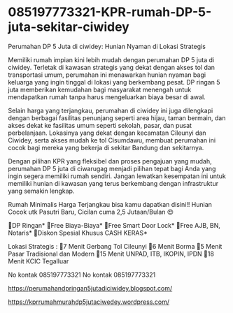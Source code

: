 # 085197773321-KPR-rumah-DP-5-juta-sekitar-ciwidey
Perumahan DP 5 Juta di ciwidey: Hunian Nyaman di Lokasi Strategis

Memiliki rumah impian kini lebih mudah dengan perumahan DP 5 juta di ciwidey. Terletak di kawasan strategis yang dekat dengan akses tol dan transportasi umum, perumahan ini menawarkan hunian nyaman bagi keluarga yang ingin tinggal di lokasi yang berkembang pesat. DP ringan 5 juta memberikan kemudahan bagi masyarakat menengah untuk mendapatkan rumah tanpa harus mengeluarkan biaya besar di awal.

Selain harga yang terjangkau, perumahan di ciwidey ini juga dilengkapi dengan berbagai fasilitas penunjang seperti area hijau, taman bermain, dan akses dekat ke fasilitas umum seperti sekolah, pasar, dan pusat perbelanjaan. Lokasinya yang dekat dengan kecamatan Cileunyi dan Ciwidey, serta akses mudah ke tol Cisumdawu, membuat perumahan ini cocok bagi mereka yang bekerja di sekitar Bandung dan sekitarnya.

Dengan pilihan KPR yang fleksibel dan proses pengajuan yang mudah, perumahan DP 5 juta di ciwarugag menjadi pilihan tepat bagi Anda yang ingin segera memiliki rumah sendiri. Jangan lewatkan kesempatan ini untuk memiliki hunian di kawasan yang terus berkembang dengan infrastruktur yang semakin lengkap.

Rumah Minimalis Harga Terjangkau bisa kamu dapatkan disini!!
Hunian Cocok utk Pasutri Baru, Cicilan cuma 2,5 Jutaan/Bulan 😍

🏅DP Ringan*
🏅Free Biaya-Biaya*
🏅Free Smart Door Lock*
🏅Free AJB, BN, Notaris*
🏅Diskon Spesial Khusus CASH KERAS*

Lokasi Strategis :
📍7 Menit Gerbang Tol Cileunyi
📍6 Menit Borma 
📍5 Menit Pasar Tradisional dan Modern
📍15 Menit UNPAD, ITB, IKOPIN, IPDN
📍18 Menit KCIC Tegalluar

No kontak 085197773321
No kontak 085197773321


https://perumahandpringan5jutadiciwidey.blogspot.com/

https://kprrumahmurahdp5jutaciwedey.wordpress.com/
